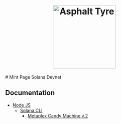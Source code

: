 <h1 align="center">
  <a href="https://dynamic-custard-28d20a.netlify.app">
    <img alt="Asphalt Tyre" src="public/logotipo.png" width="200 px" heigth="200 px">
  </a>
</h1>
# Mint Page Solana Devnet

<h2>Documentation</h2>
<ul>
<li><a href="https://nodejs.org/es/">Node JS</a><ul>
<li><a href="https://docs.solana.com/cli/install-solana-cli-tools">Solana CLI</a><ul>
<li><a href="https://docs.metaplex.com/programs/candy-machine/">Metaplex Candy Machine v.2</a><ul>
</ul>


